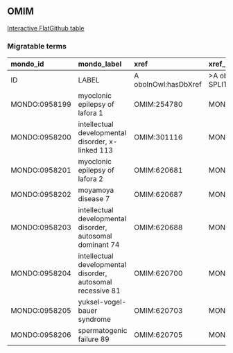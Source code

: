 ## OMIM
[Interactive FlatGithub table](https://flatgithub.com/monarch-initiative/mondo-ingest?filename=src/ontology/slurp/omim.tsv)

### Migratable terms
| mondo_id      | mondo_label                                                 | xref                 | xref_source                | original_label                                              | definition    | parents   |
|:--------------|:------------------------------------------------------------|:---------------------|:---------------------------|:------------------------------------------------------------|:--------------|:----------|
| ID            | LABEL                                                       | A oboInOwl:hasDbXref | >A oboInOwl:source SPLIT=| |                                                             | A IAO:0000115 | SC %      |
| MONDO:0958199 | myoclonic epilepsy of lafora 1                              | OMIM:254780          | MONDO:equivalentTo         | myoclonic epilepsy of lafora 1                              |               |           |
| MONDO:0958200 | intellectual developmental disorder, x-linked 113           | OMIM:301116          | MONDO:equivalentTo         | intellectual developmental disorder, X-linked 113           |               |           |
| MONDO:0958201 | myoclonic epilepsy of lafora 2                              | OMIM:620681          | MONDO:equivalentTo         | myoclonic epilepsy of lafora 2                              |               |           |
| MONDO:0958202 | moyamoya disease 7                                          | OMIM:620687          | MONDO:equivalentTo         | moyamoya disease 7                                          |               |           |
| MONDO:0958203 | intellectual developmental disorder, autosomal dominant 74  | OMIM:620688          | MONDO:equivalentTo         | intellectual developmental disorder, autosomal dominant 74  |               |           |
| MONDO:0958204 | intellectual developmental disorder, autosomal recessive 81 | OMIM:620700          | MONDO:equivalentTo         | intellectual developmental disorder, autosomal recessive 81 |               |           |
| MONDO:0958205 | yuksel-vogel-bauer syndrome                                 | OMIM:620703          | MONDO:equivalentTo         | yuksel-vogel-bauer syndrome                                 |               |           |
| MONDO:0958206 | spermatogenic failure 89                                    | OMIM:620705          | MONDO:equivalentTo         | spermatogenic failure 89                                    |               |           |